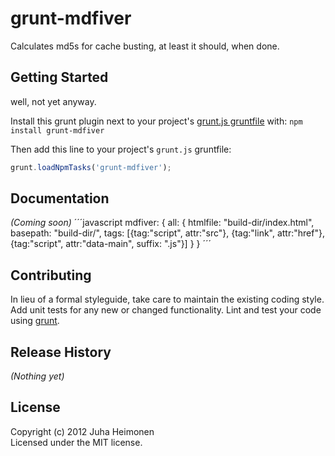 # grunt-mdfiver

Calculates md5s for cache busting, at least it should, when done.

## Getting Started

well, not yet anyway.

Install this grunt plugin next to your project's [grunt.js gruntfile][getting_started] with: `npm install grunt-mdfiver`

Then add this line to your project's `grunt.js` gruntfile:

```javascript
grunt.loadNpmTasks('grunt-mdfiver');
```

[grunt]: http://gruntjs.com/
[getting_started]: https://github.com/gruntjs/grunt/blob/master/docs/getting_started.md

## Documentation
_(Coming soon)_
´´´javascript
mdfiver: {
    all: {
        htmlfile: "build-dir/index.html",
              basepath: "build-dir/",
              tags: [{tag:"script", attr:"src"}, {tag:"link", attr:"href"}, {tag:"script", attr:"data-main", suffix: ".js"}]
    }
}
´´´

## Contributing
In lieu of a formal styleguide, take care to maintain the existing coding style. Add unit tests for any new or changed functionality. Lint and test your code using [grunt][grunt].

## Release History
_(Nothing yet)_

## License
Copyright (c) 2012 Juha Heimonen  
Licensed under the MIT license.
